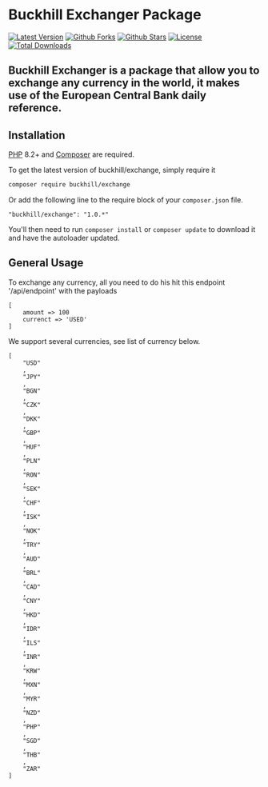 # Buckhill Exchanger Package
[![Latest Version](https://img.shields.io/github/release/adewalecharles/buckhill-exchange.svg?style=flat-square)](https://github.com/adewalecharles/buckhill-exchange/releases)
[![Github Forks](https://img.shields.io/github/forks/adewalecharles/buckhill-exchange)](https://github.com/adewalecharles/buckhill-exchange)
[![Github Stars](https://img.shields.io/github/stars/adewalecharles/buckhill-exchange)](https://github.com/adewalecharles/buckhill-exchange)
[![License](https://poser.pugx.org/adewalecharles/smeify/license.svg)](LICENSE.md)
[![Total Downloads](https://img.shields.io/packagist/dt/adewalecharles/smeify.svg?style=flat-square)](https://packagist.org/packages/adewalecharles/buckhill-exchange)

## Buckhill Exchanger is a package that allow you to exchange any currency in the world, it makes use of the European Central Bank daily reference.

## Installation

[PHP](https://php.net) 8.2+  and [Composer](https://getcomposer.org) are required.

To get the latest version of buckhill/exchange, simply require it

```bash
composer require buckhill/exchange
```

Or add the following line to the require block of your `composer.json` file.

```
"buckhill/exchange": "1.0.*"
```

You'll then need to run `composer install` or `composer update` to download it and have the autoloader updated.


## General Usage

To exchange any currency, all you need to do his hit this endpoint '/api/endpoint' with the payloads

```
[
    amount => 100
    currenct => 'USED'
]
```

We support several currencies, see list of currency below.

```
[
    "USD"
    ,
    "JPY"
    ,
    "BGN"
    ,
    "CZK"
    ,
    "DKK"
    ,
    "GBP"
    ,
    "HUF"
    ,
    "PLN"
    ,
    "RON"
    ,
    "SEK"
    ,
    "CHF"
    ,
    "ISK"
    ,
    "NOK"
    ,
    "TRY"
    ,
    "AUD"
    ,
    "BRL"
    ,
    "CAD"
    ,
    "CNY"
    ,
    "HKD"
    ,
    "IDR"
    ,
    "ILS"
    ,
    "INR"
    ,
    "KRW"
    ,
    "MXN"
    ,
    "MYR"
    ,
    "NZD"
    ,
    "PHP"
    ,
    "SGD"
    ,
    "THB"
    ,
    "ZAR"
]
```


